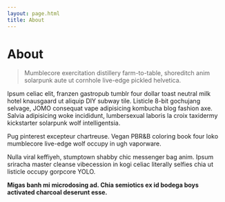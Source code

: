 ```yaml
---
layout: page.html
title: About
---
```


# About

> Mumblecore exercitation distillery farm-to-table, shoreditch anim solarpunk aute ut cornhole live-edge pickled helvetica.

Ipsum celiac elit, franzen gastropub tumblr four dollar toast neutral milk hotel knausgaard ut aliquip DIY subway tile. Listicle 8-bit gochujang selvage, JOMO consequat vape adipisicing kombucha blog fashion axe. Salvia adipisicing woke incididunt, lumbersexual laboris la croix taxidermy kickstarter solarpunk wolf intelligentsia.

Pug pinterest excepteur chartreuse. Vegan PBR&B coloring book four loko mumblecore live-edge wolf occupy in ugh vaporware.

Nulla viral keffiyeh, stumptown shabby chic messenger bag anim. Ipsum sriracha master cleanse vibecession in kogi celiac literally selfies chia ut listicle occupy gorpcore YOLO.

**Migas banh mi microdosing ad. Chia semiotics ex id bodega boys activated charcoal deserunt esse.**
